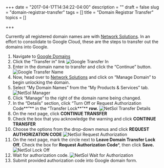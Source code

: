 +++
date = "2017-04-17T14:34:22-04:00"
description = ""
draft = false
slug = "domain-registrar-transfer"
tags = []
title = "Domain Registrar Transfer"
topics = []

+++

Currently all registered domain names are with [Network Solutions](http://www.netsol.com/). In an effort to consolidate to Google Cloud, these are the steps to transfer out the domains into Google.


1. Navigate to [Google Domains](https://domains.google.com/)
2. Click the “Transfer in” link
![Google Transfer In](/post/2017/0417-domain-registrar-transfer/google-transfer-in.png)
3. Enter in the domain name to transfer and click the “Continue” button.
![Google Transfer Name](/post/2017/0417-domain-registrar-transfer/google-transfer-name.png)
4. Now, head over to [Network Solutions](http://www.netsol.com/) and click on “Manage Domain” to begin unlocking the domain.
5. Select “My Domain Names” from the “My Products & Services” tab.
![NetSol Manager](/post/2017/0417-domain-registrar-transfer/netsol-manager.png)
6. Click “Manage” to the right of the domain name being changed.
7.  In the “Details” section, click “Turn Off or Request Authorization Code**”** in the “Transfer Lock**”** ****row**.**
![NetSol Transfer Details](/post/2017/0417-domain-registrar-transfer/netsol-transfer-details.png)
8. On the next page, click **CONTINUE TRANSFER**
9. Check the box that you acknowledge the warning and click **CONTINUE TRANSFER**
10.  Choose the options from the drop-down menus and click **REQUEST AUTHORIZATION CODE**
![NetSol Request Authorization](/post/2017/0417-domain-registrar-transfer/netsol-request-auth.png)
11. On the next page, mark the circle next to **Leave Domain Transfer Lock Off**, Check the box for **Request Authorization Code***, then click **Save.**
![NetSol Lock Off](/post/2017/0417-domain-registrar-transfer/netsol-lock-off.png)
12. Wait for authorization code.
![NetSol Wait for Authorization](/post/2017/0417-domain-registrar-transfer/netsol-wait-for-auth.png)
13. Submit provided authorization code into Google domain form.